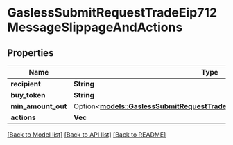 # GaslessSubmitRequestTradeEip712MessageSlippageAndActions

## Properties

Name | Type | Description | Notes
------------ | ------------- | ------------- | -------------
**recipient** | **String** |  | 
**buy_token** | **String** |  | 
**min_amount_out** | Option<[**models::GaslessSubmitRequestTradeEip712MessagePermittedAmount**](gasless__submit_request_trade_eip712_message_permitted_amount.md)> |  | 
**actions** | **Vec<String>** |  | 

[[Back to Model list]](../README.md#documentation-for-models) [[Back to API list]](../README.md#documentation-for-api-endpoints) [[Back to README]](../README.md)


